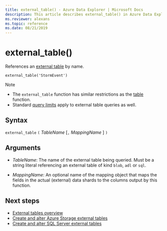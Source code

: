 ```yaml
---
title: external_table() - Azure Data Explorer | Microsoft Docs
description: This article describes external_table() in Azure Data Explorer.
ms.reviewer: alexans
ms.topic: reference
ms.date: 08/21/2019
---
```

# external_table()

References an [external table](schema-entities/externaltables.md) by name.

```kusto
external_table('StormEvent')
```

> [!NOTE]
> * The `external_table` function has similar restrictions as the [table](tablefunction.md) function.
> * Standard [query limits](../concepts/querylimits.md) apply to external table queries as well.

## Syntax

`external_table` `(` *TableName* [`,` *MappingName* ] `)`

## Arguments

* *TableName*: The name of the external table being queried.
  Must be a string literal referencing an external table of kind
  `blob`, `adl` or `sql`.

* *MappingName*: An optional name of the mapping object that maps the
  fields in the actual (external) data shards to the columns output
  by this function.

## Next steps

* [External tables overview](schema-entities/externaltables.md)
* [Create and alter Azure Storage external tables](../management/external-tables-azurestorage-azuredatalake.md)
* [Create and alter SQL Server external tables](../management/external-sql-tables.md)